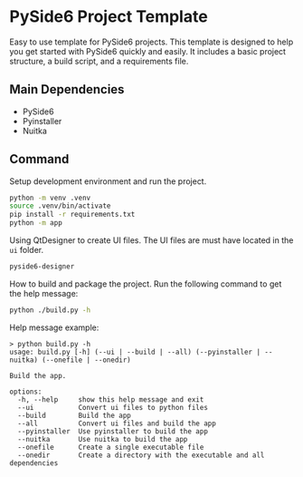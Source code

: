 # PySide6 Project Template

Easy to use template for PySide6 projects.
This template is designed to help you get started with PySide6 quickly and easily. 
It includes a basic project structure, a build script, and a requirements file.

## Main Dependencies

- PySide6
- Pyinstaller
- Nuitka

## Command

Setup development environment and run the project.

```bash
python -m venv .venv
source .venv/bin/activate
pip install -r requirements.txt
python -m app
```

Using QtDesigner to create UI files. The UI files are must have located in the `ui` folder.

```bash
pyside6-designer
```

How to build and package the project. Run the following command to get the help message:

```bash
python ./build.py -h
```

Help message example:

```
> python build.py -h
usage: build.py [-h] (--ui | --build | --all) (--pyinstaller | --nuitka) (--onefile | --onedir)

Build the app.

options:
  -h, --help     show this help message and exit
  --ui           Convert ui files to python files
  --build        Build the app
  --all          Convert ui files and build the app
  --pyinstaller  Use pyinstaller to build the app
  --nuitka       Use nuitka to build the app
  --onefile      Create a single executable file
  --onedir       Create a directory with the executable and all dependencies
```